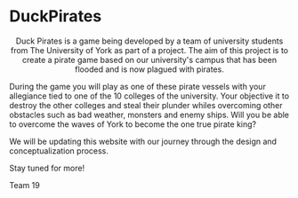 # DuckPirates

<p align ="center">
Duck Pirates is a game being developed by a team of university students from The University of York as part of a project.
The aim of this project is to create a pirate game based on our university's campus that has been flooded and is now plagued with pirates.

During the game you will play as one of these pirate vessels with your allegiance tied to one of the 10 colleges of the university.
Your objective it to destroy the other colleges and steal their plunder whiles overcoming other obstacles such as bad weather, monsters and enemy ships.
Will you be able to overcome the waves of York to become the one true pirate king?

We will be updating this website with our journey through the design and conceptualization process.

Stay tuned for more!

Team 19
</p>